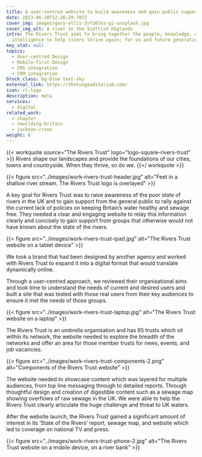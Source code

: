 ```yaml
---
title: A user-centred website to build awareness and gain public support
date: 2023-06-28T12:26:29.707Z
cover_img: images/gary-ellis-5vf16lnz-gi-unsplash.jpg
cover_img_alt: A river in the Scottish Higlands
intro: The Rivers Trust aims to bring together the people, knowledge, data and
  intelligence to help rivers thrive again; for us and future generations.
key_stat: null
topics:
  - User-centred Design
  - Mobile-first Design
  - CMS integration
  - CRM integration
block_class: bg-blue text-sky
external_link: https://thetungauditorium.com/
icon: rt-logo
description: meta
services:
  - digital
related_work:
  - chapter
  - rewilding-britain
  - jackson-crane
weight: 6
---
```


{{< workquote source="The Rivers Trust" logo="logo-square-rivers-trust" >}}
Rivers shape our landscapes and provide the foundations of our cities, towns and countryside. When they thrive, so do we.
{{</ workquote >}}

{{< figure src="../images/work-rivers-trust-header.jpg" alt="Feet in a shallow river stream. The Rivers Trust logo is overlayed" >}}

A key goal for Rivers Trust was to raise awareness of the poor state of rivers in the UK and to gain support from the general public to rally against the current lack of policies on keeping Britain’s water healthy and sewage free. They needed a clear and engaging website to relay this information clearly and concisely to gain support from groups that otherwise would not have known about the state of the rivers.

{{< figure src="../images/work-rivers-trust-ipad.jpg" alt="The Rivers Trust website on a tablet device" >}}

We took a brand that had been designed by another agency and worked with Rivers Trust to expand it into a digital format that would translate dynamically online.  

Through a user-centred approach, we reviewed their organisational aims and took time to understand the needs of current and desired users and built a site that was tested with those real users from their key audiences to ensure it met the needs of those groups.

{{< figure src="../images/work-rivers-trust-laptop.jpg" alt="The Rivers Trust website on a laptop" >}}

The Rivers Trust is an umbrella organisation and has 65 trusts which sit within its network, the website needed to explore the breadth of the networks and offer an area for those member trusts for news, events, and job vacancies.

{{< figure src="../images/work-rivers-trust-components-2.png" alt="Components of the Rivers Trust website" >}}

The website needed to showcase content which was layered for multiple audiences, from top line messaging through to detailed reports. Through thoughtful design and creation of digestible content such as a sewage map showing overflows of raw sewage in the UK. We were able to help the Rivers Trust clearly articulate the huge challenge and threat to UK waters. 

After the website launch, the Rivers Trust gained a significant amount of interest in its ‘State of the Rivers’ report, sewage map, and website which led to coverage on national TV and press.

{{< figure src="../images/work-rivers-trust-phone-2.jpg" alt="The Rivers Trust website on a mobile device, on a river bank" >}}
